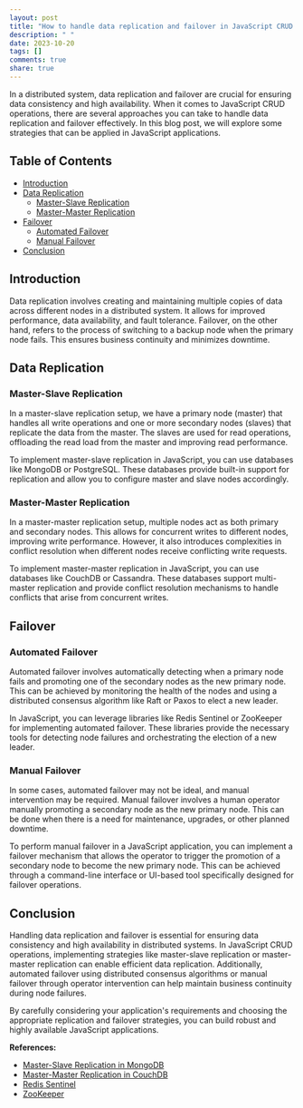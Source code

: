 ```yaml
---
layout: post
title: "How to handle data replication and failover in JavaScript CRUD operations."
description: " "
date: 2023-10-20
tags: []
comments: true
share: true
---
```


In a distributed system, data replication and failover are crucial for ensuring data consistency and high availability. When it comes to JavaScript CRUD operations, there are several approaches you can take to handle data replication and failover effectively. In this blog post, we will explore some strategies that can be applied in JavaScript applications.

## Table of Contents
- [Introduction](#introduction)
- [Data Replication](#data-replication)
  - [Master-Slave Replication](#master-slave-replication)
  - [Master-Master Replication](#master-master-replication)
- [Failover](#failover)
  - [Automated Failover](#automated-failover)
  - [Manual Failover](#manual-failover)
- [Conclusion](#conclusion)

## Introduction

Data replication involves creating and maintaining multiple copies of data across different nodes in a distributed system. It allows for improved performance, data availability, and fault tolerance. Failover, on the other hand, refers to the process of switching to a backup node when the primary node fails. This ensures business continuity and minimizes downtime.

## Data Replication

### Master-Slave Replication

In a master-slave replication setup, we have a primary node (master) that handles all write operations and one or more secondary nodes (slaves) that replicate the data from the master. The slaves are used for read operations, offloading the read load from the master and improving read performance.

To implement master-slave replication in JavaScript, you can use databases like MongoDB or PostgreSQL. These databases provide built-in support for replication and allow you to configure master and slave nodes accordingly.

### Master-Master Replication

In a master-master replication setup, multiple nodes act as both primary and secondary nodes. This allows for concurrent writes to different nodes, improving write performance. However, it also introduces complexities in conflict resolution when different nodes receive conflicting write requests.

To implement master-master replication in JavaScript, you can use databases like CouchDB or Cassandra. These databases support multi-master replication and provide conflict resolution mechanisms to handle conflicts that arise from concurrent writes.

## Failover

### Automated Failover

Automated failover involves automatically detecting when a primary node fails and promoting one of the secondary nodes as the new primary node. This can be achieved by monitoring the health of the nodes and using a distributed consensus algorithm like Raft or Paxos to elect a new leader.

In JavaScript, you can leverage libraries like Redis Sentinel or ZooKeeper for implementing automated failover. These libraries provide the necessary tools for detecting node failures and orchestrating the election of a new leader.

### Manual Failover

In some cases, automated failover may not be ideal, and manual intervention may be required. Manual failover involves a human operator manually promoting a secondary node as the new primary node. This can be done when there is a need for maintenance, upgrades, or other planned downtime.

To perform manual failover in a JavaScript application, you can implement a failover mechanism that allows the operator to trigger the promotion of a secondary node to become the new primary node. This can be achieved through a command-line interface or UI-based tool specifically designed for failover operations.

## Conclusion

Handling data replication and failover is essential for ensuring data consistency and high availability in distributed systems. In JavaScript CRUD operations, implementing strategies like master-slave replication or master-master replication can enable efficient data replication. Additionally, automated failover using distributed consensus algorithms or manual failover through operator intervention can help maintain business continuity during node failures.

By carefully considering your application's requirements and choosing the appropriate replication and failover strategies, you can build robust and highly available JavaScript applications.

**References:**
- [Master-Slave Replication in MongoDB](https://docs.mongodb.com/manual/replication/)
- [Master-Master Replication in CouchDB](https://docs.couchdb.org/en/stable/replication/replicator.html)
- [Redis Sentinel](https://redis.io/topics/sentinel)
- [ZooKeeper](https://zookeeper.apache.org/)